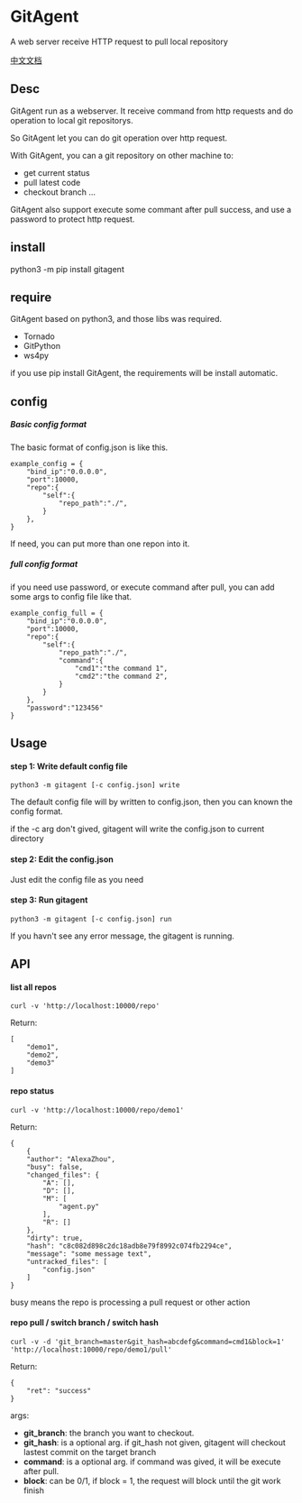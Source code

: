 # GitAgent
A web server receive HTTP request to pull local repository

[中文文档](https://github.com/alexazhou/GitAgent/blob/master/README_zh.md)

## Desc

GitAgent run as a webserver. It receive command from http requests and do operation to local git repositorys.

So GitAgent let you can do git operation over http request.

With GitAgent, you can a git repository on other machine to:

* get current status
* pull latest code 
* checkout branch
...

GitAgent also support execute some commant after pull success, and use a password to protect http request.

## install

python3 -m pip install gitagent

## require

GitAgent based on python3, and those libs was required.

 * Tornado
 * GitPython
 * ws4py
 
if you use pip install GitAgent, the requirements will be install automatic.

## config

##### Basic config format
The basic format of config.json is like this.

```
example_config = {
    "bind_ip":"0.0.0.0",
    "port":10000,
    "repo":{
        "self":{
            "repo_path":"./",
        }
    },
}
```
If need, you can put more than one repon into it.


##### full config format

if you need use password, or execute command after pull, you can add some args to config file like that.

```
example_config_full = {
    "bind_ip":"0.0.0.0",
    "port":10000,
    "repo":{
        "self":{
            "repo_path":"./",
            "command":{
                "cmd1":"the command 1",
                "cmd2":"the command 2",
            }
        }
    },
    "password":"123456"
}

```

 
## Usage

#### step 1: Write default config file
```python3 -m gitagent [-c config.json] write```

The default config file will by written to config.json, then you can known the config format.

if the -c arg don't gived, gitagent will write the config.json to current directory

#### step 2: Edit the config.json

Just edit the config file as you need

#### step 3: Run gitagent
```python3 -m gitagent [-c config.json] run```

If you havn't see any error message, the gitagent is running.

## API

#### list all repos

```curl -v 'http://localhost:10000/repo'```

Return:

```
[
    "demo1",
    "demo2",
    "demo3"
]
```


#### repo status

```curl -v 'http://localhost:10000/repo/demo1'```

Return:

```
{
    {
    "author": "AlexaZhou",
    "busy": false,
    "changed_files": {
        "A": [],
        "D": [],
        "M": [
            "agent.py"
        ],
        "R": []
    },
    "dirty": true,
    "hash": "c8c082d898c2dc18adb8e79f8992c074fb2294ce",
    "message": "some message text",
    "untracked_files": [
        "config.json"
    ]
}
```

busy means the repo is processing a pull request or other action

#### repo pull / switch branch / switch hash 

```curl -v -d 'git_branch=master&git_hash=abcdefg&command=cmd1&block=1' 'http://localhost:10000/repo/demo1/pull'```

Return:

```
{
    "ret": "success"
}
```

args:

* ****git_branch****: the branch you want to checkout.
* ****git_hash****: is a optional arg. if git_hash not given, gitagent will checkout lastest commit on the target branch 
* ****command****: is a optional arg. if command was gived, it will be execute after pull. 
* ****block****: can be 0/1, if block = 1, the request will block until the git work finish 
 
